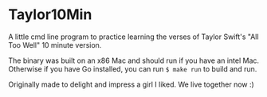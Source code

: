 # Taylor10Min

A little cmd line program to practice learning the verses of Taylor Swift's "All Too Well" 10 minute version.

The binary was built on an x86 Mac and should run if you have an intel Mac. Otherwise if you have Go installed, you can run `$ make run` to build and run. 

Originally made to delight and impress a girl I liked. We live together now :)
